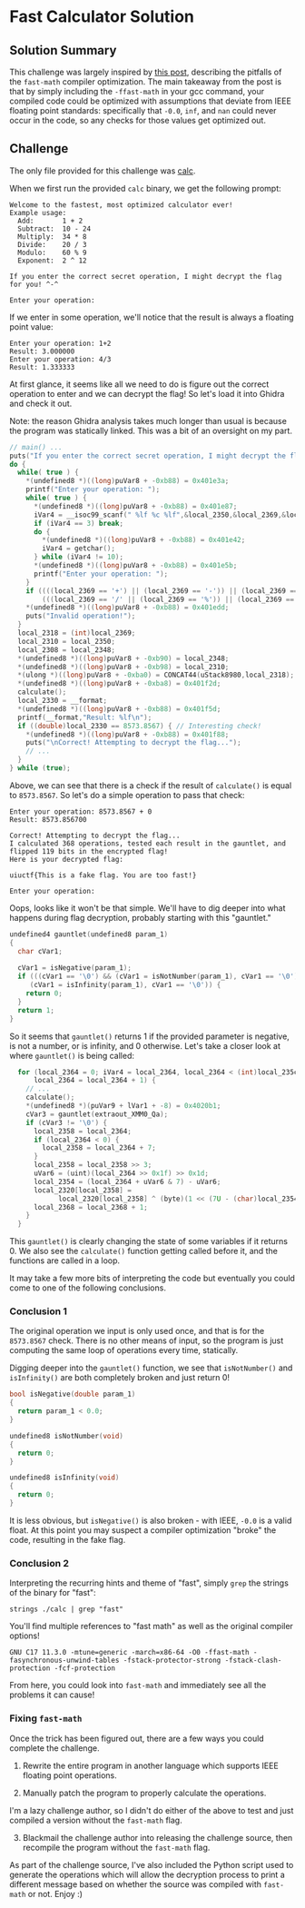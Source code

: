 # Fast Calculator Solution

## Solution Summary

This challenge was largely inspired by 
[this post](https://simonbyrne.github.io/notes/fastmath/), describing the 
pitfalls of the `fast-math` compiler optimization. The main takeaway from the 
post is that by simply including the `-ffast-math` in your gcc command, your 
compiled code could be optimized with assumptions that deviate from IEEE 
floating point standards: specifically that `-0.0`, `inf`, and `nan` could 
never occur in the code, so any checks for those values get optimized out.

## Challenge

The only file provided for this challenge was [calc](./challenge/calc).

When we first run the provided `calc` binary, we get the following prompt:

```
Welcome to the fastest, most optimized calculator ever!
Example usage:
  Add:       1 + 2
  Subtract:  10 - 24
  Multiply:  34 * 8
  Divide:    20 / 3
  Modulo:    60 % 9
  Exponent:  2 ^ 12

If you enter the correct secret operation, I might decrypt the flag for you! ^-^

Enter your operation: 
```

If we enter in some operation, we'll notice that the result is always a 
floating point value:

```
Enter your operation: 1+2
Result: 3.000000
Enter your operation: 4/3
Result: 1.333333
```

At first glance, it seems like all we need to do is figure out the correct 
operation to enter and we can decrypt the flag! So let's load it into Ghidra 
and check it out.

Note: the reason Ghidra analysis takes much longer than usual is because the 
program was statically linked. This was a bit of an oversight on my part.

```c
// main() ...
puts("If you enter the correct secret operation, I might decrypt the flag for you! ^-^\n");
do {
  while( true ) {
    *(undefined8 *)((long)puVar8 + -0xb88) = 0x401e3a;
    printf("Enter your operation: ");
    while( true ) {
      *(undefined8 *)((long)puVar8 + -0xb88) = 0x401e87;
      iVar4 = __isoc99_scanf(" %lf %c %lf",&local_2350,&local_2369,&local_2348);
      if (iVar4 == 3) break;
      do {
        *(undefined8 *)((long)puVar8 + -0xb88) = 0x401e42;
        iVar4 = getchar();
      } while (iVar4 != 10);
      *(undefined8 *)((long)puVar8 + -0xb88) = 0x401e5b;
      printf("Enter your operation: ");
    }
    if ((((local_2369 == '+') || (local_2369 == '-')) || (local_2369 == '*')) ||
        (((local_2369 == '/' || (local_2369 == '%')) || (local_2369 == '^')))) break;
    *(undefined8 *)((long)puVar8 + -0xb88) = 0x401edd;
    puts("Invalid operation!");
  }
  local_2318 = (int)local_2369;
  local_2310 = local_2350;
  local_2308 = local_2348;
  *(undefined8 *)((long)puVar8 + -0xb90) = local_2348;
  *(undefined8 *)((long)puVar8 + -0xb98) = local_2310;
  *(ulong *)((long)puVar8 + -0xba0) = CONCAT44(uStack8980,local_2318);
  *(undefined8 *)((long)puVar8 + -0xba8) = 0x401f2d;
  calculate();
  local_2330 = __format;
  *(undefined8 *)((long)puVar8 + -0xb88) = 0x401f5d;
  printf(__format,"Result: %lf\n");
  if ((double)local_2330 == 8573.8567) { // Interesting check!
    *(undefined8 *)((long)puVar8 + -0xb88) = 0x401f88;
    puts("\nCorrect! Attempting to decrypt the flag...");
    // ...
  }
} while (true);
```

Above, we can see that there is a check if the result of `calculate()` is 
equal to `8573.8567`. So let's do a simple operation to pass that check:

```
Enter your operation: 8573.8567 + 0
Result: 8573.856700

Correct! Attempting to decrypt the flag...
I calculated 368 operations, tested each result in the gauntlet, and flipped 119 bits in the encrypted flag!
Here is your decrypted flag:

uiuctf{This is a fake flag. You are too fast!}

Enter your operation:
```

Oops, looks like it won't be that simple. We'll have to dig deeper into 
what happens during flag decryption, probably starting with this "gauntlet."

```c
undefined4 gauntlet(undefined8 param_1)
{
  char cVar1;
  
  cVar1 = isNegative(param_1);
  if (((cVar1 == '\0') && (cVar1 = isNotNumber(param_1), cVar1 == '\0')) &&
     (cVar1 = isInfinity(param_1), cVar1 == '\0')) {
    return 0;
  }
  return 1;
}
```

So it seems that `gauntlet()` returns 1 if the provided parameter is negative, 
is not a number, or is infinity, and 0 otherwise. Let's take a closer look at 
where `gauntlet()` is being called:

```c
  for (local_2364 = 0; iVar4 = local_2364, local_2364 < (int)local_235c;
      local_2364 = local_2364 + 1) {
    // ...
    calculate();
    *(undefined8 *)(puVar9 + lVar1 + -8) = 0x4020b1;
    cVar3 = gauntlet(extraout_XMM0_Qa);
    if (cVar3 != '\0') {
      local_2358 = local_2364;
      if (local_2364 < 0) {
        local_2358 = local_2364 + 7;
      }
      local_2358 = local_2358 >> 3;
      uVar6 = (uint)(local_2364 >> 0x1f) >> 0x1d;
      local_2354 = (local_2364 + uVar6 & 7) - uVar6;
      local_2320[local_2358] =
            local_2320[local_2358] ^ (byte)(1 << (7U - (char)local_2354 & 0x1f));
      local_2368 = local_2368 + 1;
    }
  }
```

This `gauntlet()` is clearly changing the state of some variables if it 
returns 0. We also see the `calculate()` function getting called before it, 
and the functions are called in a loop.

It may take a few more bits of interpreting the code but eventually you could 
come to one of the following conclusions.

### Conclusion 1

The original operation we input is only used once, and that is for the 
`8573.8567` check. There is no other means of input, so the program is 
just computing the same loop of operations every time, statically.

Digging deeper into the `gauntlet()` function, we see that `isNotNumber()` and 
`isInfinity()` are both completely broken and just return 0!

```c
bool isNegative(double param_1)
{
  return param_1 < 0.0;
}

undefined8 isNotNumber(void)
{
  return 0;
}

undefined8 isInfinity(void)
{
  return 0;
}
```

It is less obvious, but `isNegative()` is also broken - with IEEE, `-0.0` is a 
valid float. At this point you may suspect a compiler optimization 
"broke" the code, resulting in the fake flag.

### Conclusion 2

Interpreting the recurring hints and theme of "fast", simply `grep` the 
strings of the binary for "fast":

```
strings ./calc | grep "fast"
```

You'll find multiple references to "fast math" as well as the original 
compiler options!

```
GNU C17 11.3.0 -mtune=generic -march=x86-64 -O0 -ffast-math -fasynchronous-unwind-tables -fstack-protector-strong -fstack-clash-protection -fcf-protection
```

From here, you could look into `fast-math` and immediately see all the 
problems it can cause!

### Fixing `fast-math`

Once the trick has been figured out, there are a few ways you could complete 
the challenge.

1. Rewrite the entire program in another language which supports IEEE floating
point operations.

2. Manually patch the program to properly calculate the operations.

I'm a lazy challenge author, so I didn't do either of the above to test and 
just compiled a version without the `fast-math` flag.

3. Blackmail the challenge author into releasing the challenge source, then 
recompile the program without the `fast-math` flag.

As part of the challenge source, I've also included the Python script used to 
generate the operations which will allow the decryption process to print a 
different message based on whether the source was compiled with `fast-math` or 
not. Enjoy :)
